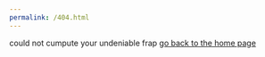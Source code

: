 ```yaml
---
permalink: /404.html
---
```

could not cumpute your undeniable frap
[go back to the home page](https://www.youtube.com/watch?v=dQw4w9WgXcQ)
